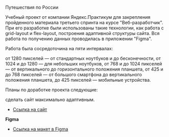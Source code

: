 Путешествия по России

Учебный проект от компании Яндекс.Практикум для закрепления пройденного материала третьего спринта на курсе "Веб-разработчик". При его разработке были использованы такие технологии, как работа с grid-layout и flex-layout, построения адаптивной структуры сайта. Вся работа по получению данных проводилась в приложении "Figma".

Работа была сосредоточина на пяти интервалах:

от 1280 пикселей — от стандартных ноутбуков и до бесконечности,
от 1024 и до 1280 — для небольших ноутбуков,
от 768 и до 1024 пикселей — от вертикального до горизонтального положения планшета,
от 425 и до 768 пикселей — от большого смартфона до вертикального положения планшета,
до 425 пикселей — мобильные устройства.

Планы по доработке проекта следующие:

сделать сайт максимально адаптивным.

* [Ссылка на сайт](https://ov-fedina.github.io/russian-travel/index.html)

**Figma**

* [Ссылка на макет в Figma](https://www.figma.com/file/5S2WSbEFL6awjVWJ0NWL8Q/Sprint-3_-Russia-_-desktop-mobile?node-id=28503%3A0)


